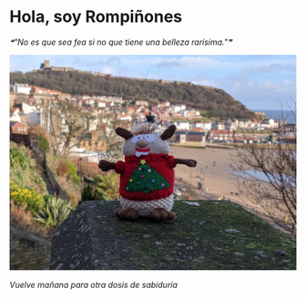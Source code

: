 # Hola, soy Rompiñones

<!--STARTS_HERE_QUOTE_README-->
<i>❝"No es que sea fea si no que tiene una belleza rarísima."❞</i>
<!--ENDS_HERE_QUOTE_README-->

<!--START_SECTION:update_image-->
![alt text](https://raw.githubusercontent.com/focaalvarez/rompinones/main/.github/images/00100lrPORTRAIT_00100_BURST20220102114612667_COVER%7E2.jpg?raw=true)
<!--END_SECTION:update_image-->

*Vuelve mañana para otra dosis de sabiduría*
